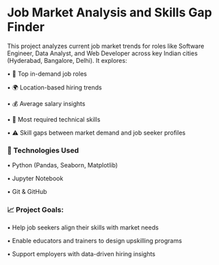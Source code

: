 # Job Market Analysis and Skills Gap Finder

This project analyzes current job market trends for roles like Software Engineer, Data Analyst, and Web Developer across key Indian cities (Hyderabad, Bangalore, Delhi). It explores:
	
  •	📌 Top in-demand job roles
	
 •	🌍 Location-based hiring trends
	
 •	💰 Average salary insights
	
 •	🧠 Most required technical skills
	
 •	⚠️ Skill gaps between market demand and job seeker profiles

### 🔧 Technologies Used
	
 •	Python (Pandas, Seaborn, Matplotlib)
	
 •	Jupyter Notebook
	
 •	Git & GitHub

### 📈 Project Goals:
	
  •	Help job seekers align their skills with market needs
	
  •	Enable educators and trainers to design upskilling programs
	
  •	Support employers with data-driven hiring insights
